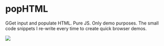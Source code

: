 # popHTML
GGet input and populate HTML. Pure JS. Only demo purposes. The small code snippets I re-write every time to create quick browser demos.

[![](https://data.jsdelivr.com/v1/package/npm/pophtml/badge?style=rounded)](https://www.jsdelivr.com/package/npm/pophtml)
